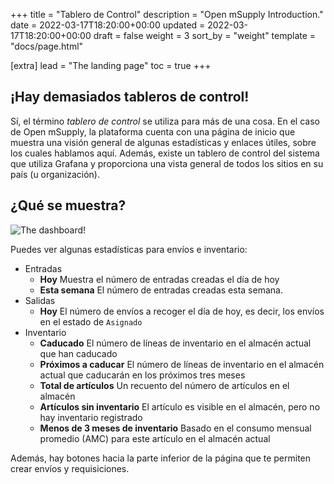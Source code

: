 +++
title = "Tablero de Control"
description = "Open mSupply Introduction."
date = 2022-03-17T18:20:00+00:00
updated = 2022-03-17T18:20:00+00:00
draft = false
weight = 3
sort_by = "weight"
template = "docs/page.html"

[extra]
lead = "The landing page"
toc = true
+++

## ¡Hay demasiados tableros de control!

Sí, el término _tablero de control_ se utiliza para más de una cosa. En el caso de Open mSupply, la plataforma cuenta con una página de inicio que muestra una visión general de algunas estadísticas y enlaces útiles, sobre los cuales hablamos aquí. Además, existe un tablero de control del sistema que utiliza Grafana y proporciona una vista general de todos los sitios en su país (u organización).

## ¿Qué se muestra?

![The dashboard!](/docs/introduction/images/dashboard.png)

Puedes ver algunas estadísticas para envíos e inventario:

- Entradas
  - **Hoy** Muestra el número de entradas creadas el día de hoy
  - **Esta semana** El número de entradas creadas esta semana.
- Salidas
  - **Hoy** El número de envíos a recoger el día de hoy, es decir, los envíos en el estado de `Asignado` 
- Inventario
  - **Caducado** El número de líneas de inventario en el almacén actual que han caducado
  - **Próximos a caducar** El número de líneas de inventario en el almacén actual que caducarán en los próximos tres meses
  - **Total de artículos** Un recuento del número de artículos en el almacén
  - **Artículos sin inventario** El artículo es visible en el almacén, pero no hay inventario registrado
  - **Menos de 3 meses de inventario** Basado en el consumo mensual promedio (AMC) para este artículo en el almacén actual

Además, hay botones hacia la parte inferior de la página que te permiten crear envíos y requisiciones.

